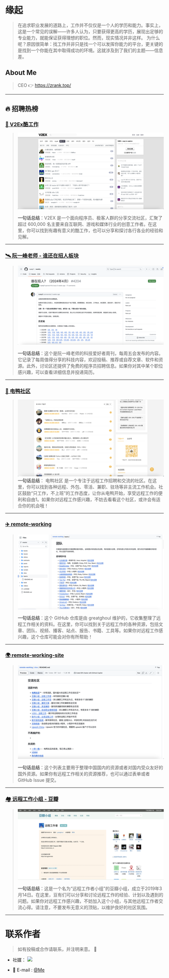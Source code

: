 
# 缘起
>在追求职业发展的道路上，工作并不仅仅是一个人的学历和能力。事实上，这是一个常见的误解——许多人认为，只要获得更高的学历，展现出足够的专业能力，就能保证获得理想的职位。然而，现实情况并非这样。
为什么呢？原因很简单：找工作并非只是找一个可以发挥你能力的平台，更关键的是找到一个你能在其中取得成功的环境。这就涉及到了我们的主题——信息差。

## About Me
> CEO 👉 https://zrank.top/ 

---

## 🔥 招聘热榜
### [🚀 V2Ex酷工作](https://www.v2ex.com/?tab=jobs)

> ![alt text](assets/images/v2ex-kgz.png)
>
> **一句话总结**：V2EX 是一个面向程序员、极客人群的分享交流社区，汇聚了超过 600,000 名主要来自互联网、游戏和媒体行业的创意工作者。在这里，你可以找到有趣有意义的酷工作，也可以分享和探讨各行各业的经验和见解。

---

### [🛰️ 阮一峰老师 - 谁还在招人板块](https://github.com/ruanyf/weekly/issues/4204)

> ![alt text](assets/images/ryf-shzzr.png)
>
> **一句话总结**：这个是阮一峰老师的科技爱好者周刊，每周五会发布的内容。它记录了每周值得分享的科技内容，欢迎投稿、推荐或自荐文章、软件和资源。此外，讨论区还提供了免费的程序员招聘信息。如果你对其中某个职位感兴趣，可以查看详细信息并投递简历。

---

### [🦆 电鸭社区](https://eleduck.com/categories/5)
>![电鸭社区](assets/images/dysq.png)
>**一句话总结**：
>电鸭社区 是一个专注于远程工作招聘和交流的社区。在这里，你可以找到各种远程、外包、零活、兼职、驻场等非主流工作机会。社区鼓励“只工作，不上班”的工作态度，让你从电鸭开始，享受远程工作的便利和自由1。如果你对远程工作感兴趣，不妨去看看这个社区，或许会有适合你的机会哦！

---

### [✈️ remote-working](https://github.com/greatghoul/remote-working/tree/master/teams)

> ![alt text](assets/images/remote-working-teams.png)
>
> **一句话总结**：这个 GitHub 仓库是由 greatghoul 维护的，它收集整理了远程工作相关的资料。在这里，你可以找到关于远程工作的各种资源，包括文章、团队、视频、播客、站点、报告、书籍、工具等。如果你对远程工作感兴趣，这个仓库可能会对你有所帮助！

---

### [🌍 remote-working-site](https://github.com/greatghoul/remote-working/blob/f4d46997174e09852830b44fc33aee1e51ca5f01/sites/README.md)

> ![alt text](assets/images/remote-working-site.png)
>
> **一句话总结**：这个列表主要用于整理中国国内的资源或者对国内受众友好的国外资源。如果你有远程工作相关的资源推荐，也可以通过表单或者 GitHub Issue 提交。

---

### [🏘️ 远程工作小组 - 豆瓣](https://www.douban.com/group/remoteworking)

> ![远程工作小组](assets/images/douban-rmt.png)
>
> **一句话总结**：这是一个名为“远程工作者小组”的豆瓣小组，成立于2019年3月14日。在这里，豆有们可以分享和讨论远程工作的经验、计划以及遇到的问题。如果你对远程工作感兴趣，不妨加入这个小组，与其他远程工作者交流心得。请注意，不要发布无意义的顶贴，以维护良好的社区氛围。

---


<!-- ## // TODO 🤝 内推热榜 -->

<!-- ## // TODO 💰 副业热榜 -->

# 联系作者

> 如有投稿或合作请联系，并注明来意。 🤝

- 社媒： [<img src="https://abs.twimg.com/responsive-web/client-web/icon-svg.ea5ff4aa.svg" width=7% />](https://twitter.com/KelusTom7386)

- 📧 E-mail : [@Me](gen.lianshan777@gmail.com)

